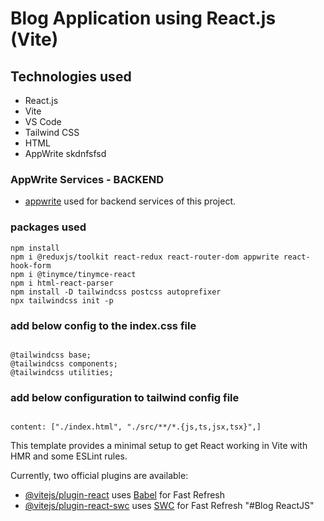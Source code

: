 # Blog Application using React.js (Vite)

## Technologies used

- React.js
- Vite
- VS Code
- Tailwind CSS
- HTML
- AppWrite
  skdnfsfsd

### AppWrite Services - BACKEND

- [appwrite](https://cloud.appwrite.io/console/organization-6682d0da00151ac949ef) used for backend services of this project.

### packages used

```
npm install
npm i @reduxjs/toolkit react-redux react-router-dom appwrite react-hook-form
npm i @tinymce/tinymce-react
npm i html-react-parser
npm install -D tailwindcss postcss autoprefixer
npx tailwindcss init -p

```

### add below config to the index.css file

```

@tailwindcss base;
@tailwindcss components;
@tailwindcss utilities;

```

### add below configuration to tailwind config file

```

content: ["./index.html", "./src/**/*.{js,ts,jsx,tsx}",]

```

This template provides a minimal setup to get React working in Vite with HMR and some ESLint rules.

Currently, two official plugins are available:

- [@vitejs/plugin-react](https://github.com/vitejs/vite-plugin-react/blob/main/packages/plugin-react/README.md) uses [Babel](https://babeljs.io/) for Fast Refresh
- [@vitejs/plugin-react-swc](https://github.com/vitejs/vite-plugin-react-swc) uses [SWC](https://swc.rs/) for Fast Refresh
  "#Blog ReactJS"
